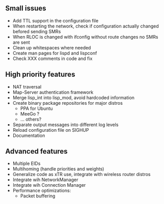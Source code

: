 Small issues
------------

  * Add TTL support in the configuration file
  * When restarting the network, check if configuration actually changed befored sending SMRs
  * When RLOC is changed with ifconfig without route changes no SMRs are sent
  * Clean up whitespaces where needed
  * Create man pages for lispd and lispconf
  * Check XXX comments in code and fix

High priority features
----------------------

  * NAT traversal
  * Map-Server authentication framework
  * Merge lisp_int into lisp_mod, avoid hardcoded information
  * Create binary package repositories for major distros
    * PPA for Ubuntu
    * MeeGo ?
    * ... others?
  * Separate output messages into different log levels
  * Reload configuration file on SIGHUP
  * Documentation


Advanced features
-----------------

  * Multiple EIDs
  * Multihoming (handle priorities and weights)
  * Generalize code as xTR use, integrate with wireless router distros
  * Integrate wih NetworkManager
  * Integrate wih Connection Manager
  * Performance optimizations:
    * Packet buffering
